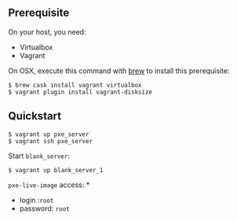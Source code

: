 ## Prerequisite

On your host, you need:

* Virtualbox
* Vagrant

On OSX, execute this command with [brew](https://brew.sh/index_fr.html) to install this
prerequisite:

```
$ brew cask install vagrant virtualbox
$ vagrant plugin install vagrant-disksize
```

## Quickstart

```
$ vagrant up pxe_server
$ vagrant ssh pxe_server
```

Start `blank_server`:

```
$ vagrant up blank_server_1
```

`pxe-live-image` access: *

* login :`root`
* password: `root`

